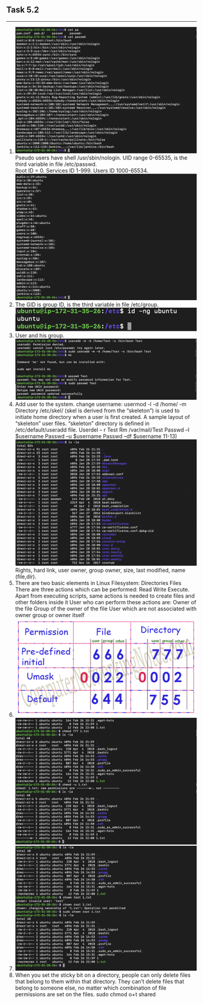 ## Task 5.2

---

1. ![1](./screenshots/1.png)
   Pseudo users have shell /usr/sbin/nologin.
   UID range 0-65535, is the third variable in file /etc/passwd.  
   Root ID = 0. Services ID 1-999. Users ID 1000-65534.  
   ![1](./screenshots/2.png)
2. The GID is group ID, is the third variable in file /etc/group.
   ![1](./screenshots/3.png)
3. User and his group.
   ![1](./screenshots/4.png)
4. Add user to the system.
   change username: usermod -l <newname> -d /home/<newname> -m <oldname>
   Directory /etc/skel/ (skel is derived from the “skeleton”) is used to initiate home directory when a user is first created. A sample layout of “skeleton” user files.
   “skeleton” directory is defined in /etc/default/useradd file.
   Userdel – r Test
   Rm /var/mail/Test
   Passwd –l $username
    Passwd –u $username
   Passwd –df \$username
   11-13) ![1](./screenshots/5.png)
   Rights, hard link, user owner, group owner, size, last modified, name (file,dir).
5. There are two basic elements in Linux Filesystem:
   Directories
   Files
   There are three actions which can be performed:
   Read
   Write
   Execute. Apart from executing scripts, same actions is needed to create files and other folders inside it
   User who can perform these actions are:
   Owner of the file
   Group of the owner of the file
   User which are not associated with owner group or owner itself
6. ![1](./screenshots/6.png)
   ![1](./screenshots/7.png)
7. ![1](./screenshots/8.png)
8. When you set the sticky bit on a directory, people can only delete files that belong to them within that directory. They can’t delete files that belong to someone else, no matter which combination of file permissions are set on the files.
   sudo chmod o+t shared
